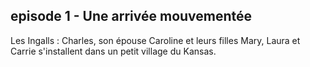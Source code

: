 episode 1 - Une arrivée mouvementée
-----------------------------------
Les Ingalls : Charles, son épouse Caroline et leurs filles Mary, Laura et Carrie s'installent dans un petit village du Kansas. 
